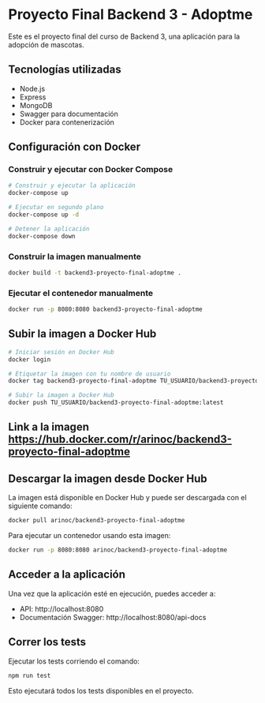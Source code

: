 # Proyecto Final Backend 3 - Adoptme

Este es el proyecto final del curso de Backend 3, una aplicación para la adopción de mascotas.

## Tecnologías utilizadas

- Node.js
- Express
- MongoDB
- Swagger para documentación
- Docker para contenerización

## Configuración con Docker

### Construir y ejecutar con Docker Compose

```bash
# Construir y ejecutar la aplicación
docker-compose up

# Ejecutar en segundo plano
docker-compose up -d

# Detener la aplicación
docker-compose down
```

### Construir la imagen manualmente

```bash
docker build -t backend3-proyecto-final-adoptme .
```

### Ejecutar el contenedor manualmente

```bash
docker run -p 8080:8080 backend3-proyecto-final-adoptme
```

## Subir la imagen a Docker Hub

```bash
# Iniciar sesión en Docker Hub
docker login

# Etiquetar la imagen con tu nombre de usuario
docker tag backend3-proyecto-final-adoptme TU_USUARIO/backend3-proyecto-final-adoptme:latest

# Subir la imagen a Docker Hub
docker push TU_USUARIO/backend3-proyecto-final-adoptme:latest
```
## Link a la imagen https://hub.docker.com/r/arinoc/backend3-proyecto-final-adoptme

## Descargar la imagen desde Docker Hub

La imagen está disponible en Docker Hub y puede ser descargada con el siguiente comando:

```bash
docker pull arinoc/backend3-proyecto-final-adoptme
```

Para ejecutar un contenedor usando esta imagen:

```bash
docker run -p 8080:8080 arinoc/backend3-proyecto-final-adoptme
```

## Acceder a la aplicación

Una vez que la aplicación esté en ejecución, puedes acceder a:

- API: http://localhost:8080
- Documentación Swagger: http://localhost:8080/api-docs

## Correr los tests

Ejecutar los tests corriendo el comando:

```bash
npm run test
```

Esto ejecutará todos los tests disponibles en el proyecto.
